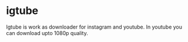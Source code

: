 # igtube
Igtube is work as downloader for instagram and youtube. In youtube you can download upto 1080p quality.
